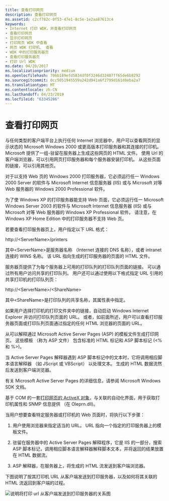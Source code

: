 ```yaml
---
title: 查看打印网页
description: 查看打印网页
ms.assetid: c2cf782c-0f53-47e1-8c5e-1e2aa87613c4
keywords:
- Internet 打印 WDK，并查看打印网页
- 查看打印网页
- 显示打印网页
- 打印网页 WDK 中查看
- 网页 WDK 打印机、 查看
- WDK 中的打印服务器页
- 查看打印服务器页
- 打印 Url WDK
ms.date: 04/20/2017
ms.localizationpriority: medium
ms.openlocfilehash: 706b189efd5834df0f3246d32407ff65de6b8292
ms.sourcegitcommit: 0cc5051945559a242d941a6f2799d161d8eba2a7
ms.translationtype: MT
ms.contentlocale: zh-CN
ms.lasthandoff: 04/23/2019
ms.locfileid: "63345286"
---
```

# <a name="viewing-print-web-pages"></a>查看打印网页





与任何类型的客户端平台上执行任何 Internet 浏览器中，用户可以查看网页的显示状态的 Microsoft Windows 2000 或更高版本打印服务器和其连接的打印机。 Microsoft 提供了一组-驻留在服务器上生成这些网页的 HTML 文件。 使用 Url 的客户端浏览器，可以引用网页打印服务器和每个服务器安装打印机。 从这些页面的链接，可以引用其他页。

对于以支持 Web 页的 Windows 2000 打印服务器，它必须运行任一 Windows 2000 Server 的软件与 Microsoft Internet 信息服务器 (IIS) 或与 Microsoft 对等 Web 服务器的 Windows 2000 Professional 软件。

为了使 Windows XP 的打印服务器能支持 Web 页面，它必须运行任一 Microsoft Windows Server 2003 的软件与 Microsoft Internet 信息服务器 (IIS) 或与 Microsoft 对等 Web 服务器的 Windows XP Professional 软件。 请注意，在 Windows XP Home Edition 中的打印服务器不支持 Web 页。

若要查看打印服务器页上，用户指定以下 URL 格式：

http://&lt;ServerName&gt;/printers

其中&lt;ServerName&gt;是服务器名称 （Internet 连接的 DNS 名称），或者 intranet 连接的 WINS 名称。 该 URL 指向生成的打印服务器的页面的 HTML 文件。

服务器页提供了为每个服务器上可用的打印队列的打印队列页面的链接。 可以通过所有用户访问共享的打印队列。 用户还可以通过使用以下格式指定 URL 引用的共享打印机的打印队列页：

http://&lt;ServerName&gt;/&lt;ShareName&gt;

其中&lt;ShareName&gt;是打印队列的共享名称，其属性表中指定。

如果用户选择打印机的打印文件夹中的链接，自动启动 Windows Internet Explorer 并访问打印队列页面的 URL。 或者，如前面所述，用户可以查看打印服务器页面或打印队列页面通过指定的任何 HTML 浏览器的页面的 URL。

从可以解释通过 Microsoft Active Server Pages (ASP) 的模板文件生成打印网页。 这些模板 （称为 ASP 文件） 包含标准的 HTML 标记和 ASP 脚本标记 (&lt;%和 %&gt;)。

当 Active Server Pages 解释器遇到 ASP 脚本标记中的文本时，它将调用相应脚本语言解释器 （如 JScript 或 VBScript） 以处理文本。 生成的 HTML 数据流然后发送到客户端浏览器。

有关 Microsoft Active Server Pages 的详细信息，请参阅 Microsoft Windows SDK 文档。

基于 COM 的一套[打印网页的 ActiveX 对象](activex-objects-for-print-web-pages.md)，与关联的自动化界面，用于获取打印机属性和 SNMP 信息提供 （在 Oleprn.dll)。

当用户想要查看特定服务器或打印机的 Web 页面时，将执行以下步骤：

1.  用户使用浏览器来指定适当的 URL。 URL 指向一个指定的打印服务器上的模板文件。

2.  驻留在服务器中的 Active Server Pages 解释程序，它是 IIS 的一部分，搜索 ASP 脚本标记，调用相应脚本语言解释器解释脚本文本，并将返回的结果放置在 HTML 数据流。

3.  ASP 解释器，在服务器上，将生成的 HTML 流发送到客户端浏览器。

下图说明了按其打印机 URL 从客户端发送到打印服务器，以及如何将其关联的 HTML 流返回到客户端的过程。

![说明将打印 url 从客户端发送到打印服务器的关系图](images/prnturl.png)

 

 




